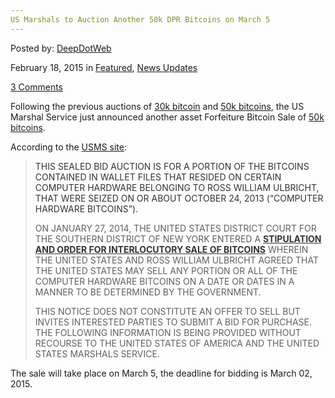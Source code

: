 ```yaml
---
US Marshals to Auction Another 50k DPR Bitcoins on March 5
---
```

<article class="post-listing post-9130 post type-post status-publish format-standard has-post-thumbnail hentry  tag-50k tag-auction tag-march tag-marshals">
    
<div class="post-inner">
    
    
    
<span>Posted by: <a href="https://www.deepdotweb.com/author/admin/" title="">DeepDotWeb </a></span>
    
    
<span>February 18, 2015</span>
<span>in <a href="https://www.deepdotweb.com/category/deepdot-news/" rel="category tag">Featured</a>, <a href="https://www.deepdotweb.com/category/news-updates/" rel="category tag">News Updates</a></span>
    
<span><a href="https://www.deepdotweb.com/2015/02/18/us-marshals-auction-another-50k-dpr-bitcoins-march-5/#comments">3 Comments</a></span>
</p>
<div class="clear"></div>
    
<div class="entry">
    
<p>Following the previous auctions of <a href="http://www.deepdotweb.com/2014/06/12/30000-seized-bitcoins-from-silk-road-are-up-for-sale/">30k bitcoin</a> and <a href="http://www.deepdotweb.com/2014/11/17/uss-marshals-auction-50000-btc-dread-pirate-roberts/">50k bitcoins</a>, the US Marshal Service just announced another asset Forfeiture Bitcoin Sale of <a href="http://www.usmarshals.gov/assets/2015/dpr-february-auction/">50k bitcoins</a>.</p>
<p>According to the <a href="http://www.usmarshals.gov/assets/2015/dpr-february-auction/">USMS site</a>:</p>
<blockquote><p><span style="color: #333333;">THIS SEALED BID AUCTION IS FOR A PORTION OF THE BITCOINS CONTAINED IN WALLET FILES THAT RESIDED ON CERTAIN COMPUTER HARDWARE BELONGING TO ROSS WILLIAM ULBRICHT, THAT WERE SEIZED ON OR ABOUT OCTOBER 24, 2013 (“COMPUTER HARDWARE BITCOINS”).</span></p>
<p>ON JANUARY 27, 2014, THE UNITED STATES DISTRICT COURT FOR THE SOUTHERN DISTRICT OF NEW YORK ENTERED A <b><a style="color: #333333;" href="http://www.usmarshals.gov/assets/2015/dpr-february-auction/sale-order.pdf">STIPULATION AND ORDER FOR INTERLOCUTORY SALE OF BITCOINS</a></b> WHEREIN THE UNITED STATES AND ROSS WILLIAM ULBRICHT AGREED THAT THE UNITED STATES MAY SELL ANY PORTION OR ALL OF THE COMPUTER HARDWARE BITCOINS ON A DATE OR DATES IN A MANNER TO BE DETERMINED BY THE GOVERNMENT.</p>
<p>THIS NOTICE DOES NOT CONSTITUTE AN OFFER TO SELL BUT INVITES INTERESTED PARTIES TO SUBMIT A BID FOR PURCHASE. THE FOLLOWING INFORMATION IS BEING PROVIDED WITHOUT RECOURSE TO THE UNITED STATES OF AMERICA AND THE UNITED STATES MARSHALS SERVICE.</p></blockquote>
<p>The sale will take place on March 5, the deadline for bidding is March 02, 2015.</p>
    
    
</div><!-- .entry /-->
<span style="display:none"><a href="https://www.deepdotweb.com/tag/50k/" rel="tag">50k</a> <a href="https://www.deepdotweb.com/tag/auction/" rel="tag">auction</a> <a href="https://www.deepdotweb.com/tag/dpr/" rel="tag">dpr</a> <a href="https://www.deepdotweb.com/tag/march/" rel="tag">march</a> <a href="https://www.deepdotweb.com/tag/marshals/" rel="tag">marshals</a></span>				<span style="display:none" class="updated">2015-02-18
    
    
</div><!-- .post-inner -->
</article><!-- .post-listing -->

